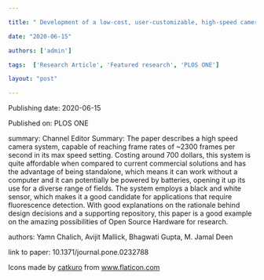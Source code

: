---
title: " Development of a low-cost, user-customizable, high-speed camera"
date: "2020-06-15"
authors: ['admin']
tags:  ['Research Article', 'Featured research', 'PLOS ONE']
layout: "post"
---
Publishing date: 2020-06-15

Published on: PLOS ONE

summary: Channel Editor Summary: The paper describes a high speed camera system, capable of reaching frame rates of ~2300 frames per second in its max speed setting. Costing around 700 dollars, this system is quite affordable when compared to current commercial solutions and has the advantage of being standalone, which means it can work without a computer and it can potentially be powered by batteries, opening it up its use for a diverse range of fields. The system employs a black and white sensor, which makes it a good candidate for applications that require fluorescence detection. With good explanations on the rationale behind design decisions and a supporting repository, this paper is a good example on the amazing possibilities of Open Source Hardware for research. 

authors: Yamn Chalich, Avijit Mallick, Bhagwati Gupta, M. Jamal Deen

link to paper: 10.1371/journal.pone.0232788

Icons made by <a href="https://www.flaticon.com/free-icon/bookshelves_3576884" title="catkuro">catkuro</a> from <a href="https://www.flaticon.com/" title="Flaticon"> www.flaticon.com</a>
